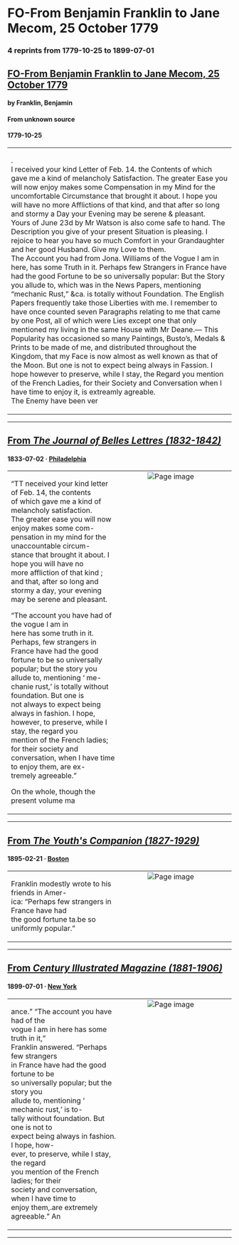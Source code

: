 
# FO-From Benjamin Franklin to Jane Mecom, 25 October 1779

### 4 reprints from 1779-10-25 to 1899-07-01

## [FO-From Benjamin Franklin to Jane Mecom, 25 October 1779](https://founders.archives.gov/documents/Franklin/01-30-02-0466)

#### by Franklin, Benjamin

#### From unknown source

#### 1779-10-25

<table style="width: 100%;"><tr><td style="width: 50%">

.  
I received your kind Letter of Feb. 14. the Contents of which gave me a kind of melancholy Satisfaction. The greater Ease you will now enjoy makes some Compensation in my Mind for the uncomfortable Circumstance that brought it about. I hope you will have no more Afflictions of that kind, and that after so long and stormy a Day your Evening may be serene &amp; pleasant.  
Yours of June 23d by Mr Watson is also come safe to hand. The Description you give of your present Situation is pleasing. I rejoice to hear you have so much Comfort in your Grandaughter and her good Husband. Give my Love to them.  
The Account you had from Jona. Williams of the Vogue I am in here, has some Truth in it. Perhaps few Strangers in France have had the good Fortune to be so universally popular: But the Story you allude to, which was in the News Papers, mentioning “mechanic Rust,” &amp;ca. is totally without Foundation. The English Papers frequently take those Liberties with me. I remember to have once counted seven Paragraphs relating to me that came by one Post, all of which were Lies except one that only mentioned my living in the same House with Mr Deane.— This Popularity has occasioned so many Paintings, Busto’s, Medals &amp; Prints to be made of me, and distributed throughout the Kingdom, that my Face is now almost as well known as that of the Moon. But one is not to expect being always in Fassion. I hope however to preserve, while I stay, the Regard you mention of the French Ladies, for their Society and Conversation when I have time to enjoy it, is extreamly agreable.  
The Enemy have been ver
</td></tr></table>

---

## [From _The Journal of Belles Lettres (1832-1842)_](https://archive.org/details/sim_journal-of-belles-lettres_1833-07-02_1_25/page/n2/mode/1up?view=theater)

#### 1833-07-02 &middot; [Philadelphia](http://dbpedia.org/resource/Philadelphia)

<table style="width: 100%;"><tr><td style="width: 50%">

  
  
“TT neceived your kind letter of Feb. 14, the contents  
of which gave me a kind of melancholy satisfaction.  
The greater ease you will now enjoy makes some com-  
pensation in my mind for the unaccountable circum-  
stance that brought it about. I hope you will have no  
more affliction of that kind ; and that, after so long and  
stormy a day, your evening may be serene and pleasant.  
  
“The account you have had of the vogue I am in  
here has some truth in it. Perhaps, few strangers in  
France have had the good fortune to be so universally  
popular; but the story you allude to, mentioning ‘ me-  
chanie rust,’ is totally without foundation. But one is  
not always to expect being always in fashion. I hope,  
however, to preserve, while I stay, the regard you  
mention of the French ladies; for their society and  
conversation, when I have time to enjoy them, are ex-  
tremely agreeable.”  
  
On the whole, though the present volume ma
</td><td style="width: 50%; max-height: 75%; margin: auto; display: block;">
<img alt="Page image" src="https://iiif.archive.org/iiif/sim_journal-of-belles-lettres_1833-07-02_1_25&#0036;2/pct:33.234597,37.500000,27.695498,17.397388/600,/0/default.jpg"/>
</td>
</tr></table>

---

## [From _The Youth's Companion (1827-1929)_](https://archive.org/details/sim_youths-companion_1895-02-21_68_3535/page/n9/mode/1up?view=theater)

#### 1895-02-21 &middot; [Boston](http://dbpedia.org/resource/Boston)

<table style="width: 100%;"><tr><td style="width: 50%">

  
  
Franklin modestly wrote to his friends in Amer-  
ica: “Perhaps few strangers in France have had  
the good fortune ta.be so uniformly popular.”
</td><td style="width: 50%; max-height: 75%; margin: auto; display: block;">
<img alt="Page image" src="https://iiif.archive.org/iiif/sim_youths-companion_1895-02-21_68_3535&#0036;9/pct:72.510267,28.867214,19.994867,1.762491/600,/0/default.jpg"/>
</td>
</tr></table>

---

## [From _Century Illustrated Magazine (1881-1906)_](https://archive.org/details/sim_century-illustrated-monthly-magazine_1899-07_58_3/page/n89/mode/1up?view=theater)

#### 1899-07-01 &middot; [New York](http://dbpedia.org/resource/New_York_City)

<table style="width: 100%;"><tr><td style="width: 50%">

  
ance.” “The account you have had of the  
vogue I am in here has some truth in it,”  
Franklin answered. “Perhaps few strangers  
in France have had the good fortune to be  
so universally popular; but the story you  
allude to, mentioning ‘ mechanic rust,’ is to-  
tally without foundation. But one is not to  
expect being always in fashion. I hope, how-  
ever, to preserve, while I stay, the regard  
you mention of the French ladies; for their  
society and conversation, when I have time to  
enjoy them,.are extremely agreeable.” An
</td><td style="width: 50%; max-height: 75%; margin: auto; display: block;">
<img alt="Page image" src="https://iiif.archive.org/iiif/sim_century-illustrated-monthly-magazine_1899-07_58_3&#0036;89/pct:53.773585,55.689103,34.905660,15.491453/600,/0/default.jpg"/>
</td>
</tr></table>

---

